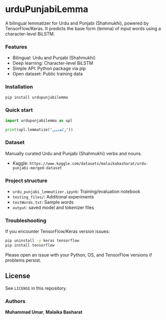 # urduPunjabiLemma
A bilingual lemmatizer for Urdu and Punjabi (Shahmukhi), powered by TensorFlow/Keras. It predicts the base form (lemma) of input words using a character-level BiLSTM.

### Features
- Bilingual: Urdu and Punjabi (Shahmukhi)
- Deep learning: Character-level BiLSTM
- Simple API: Python package via pip
- Open dataset: Public training data

### Installation
```bash
pip install urdupunjabilemma
```

### Quick start
```python
import urdupunjabilemma as upl

print(upl.lemmatize("رکھئیں"))  
```

### Dataset
Manually curated Urdu and Punjabi (Shahmukhi) verbs and nouns.

- Kaggle: `https://www.kaggle.com/datasets/malaikabasharat/urdu-punjabi-merged-dataset`

### Project structure
- `urdu_punjabi_lemmatizer.ipynb`: Training/evaluation notebook
- `testing_files/`: Additional experiments
- `testWords.txt`: Sample words
- `output`: saved model and tokenizer files

### Troubleshooting
If you encounter TensorFlow/Keras version issues:
```bash
pip uninstall -y keras tensorflow
pip install tensorflow
```
Please open an issue with your Python, OS, and TensorFlow versions if problems persist.

## License
See `LICENSE` in this repository.

### Authors
**Muhammad Umar**, **Malaika Basharat**